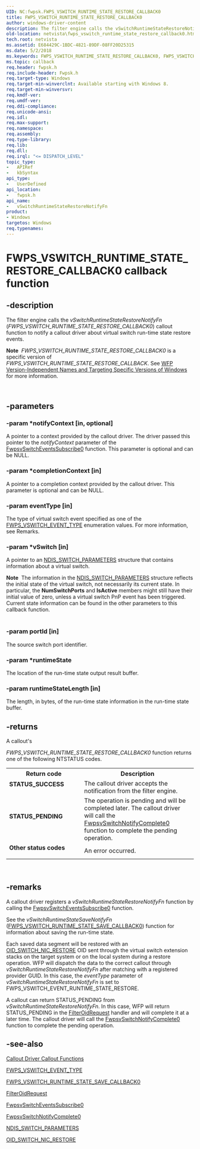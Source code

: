 ```yaml
---
UID: NC:fwpsk.FWPS_VSWITCH_RUNTIME_STATE_RESTORE_CALLBACK0
title: FWPS_VSWITCH_RUNTIME_STATE_RESTORE_CALLBACK0
author: windows-driver-content
description: The filter engine calls the vSwitchRuntimeStateRestoreNotifyFn (FWPS_VSWITCH_RUNTIME_STATE_RESTORE_CALLBACK0) callout function to notify a callout driver about virtual switch run-time state restore events.Note  FWPS_VSWITCH_RUNTIME_STATE_RESTORE_CALLBACK0 is a specific version of FWPS_VSWITCH_RUNTIME_STATE_RESTORE_CALLBACK. See WFP Version-Independent Names and Targeting Specific Versions of Windows for more information.
old-location: netvista\fwps_vswitch_runtime_state_restore_callback0.htm
tech.root: netvista
ms.assetid: E684429C-1BDC-4821-89DF-08FF20D25315
ms.date: 5/2/2018
ms.keywords: FWPS_VSWITCH_RUNTIME_STATE_RESTORE_CALLBACK0, FWPS_VSWITCH_RUNTIME_STATE_RESTORE_CALLBACK0 callback, fwpsk/vSwitchRuntimeStateRestoreNotifyFn, netvista.fwps_vswitch_runtime_state_restore_callback0, vSwitchRuntimeStateRestoreNotifyFn, vSwitchRuntimeStateRestoreNotifyFn callback function [Network Drivers Starting with Windows Vista]
ms.topic: callback
req.header: fwpsk.h
req.include-header: Fwpsk.h
req.target-type: Windows
req.target-min-winverclnt: Available starting with Windows 8.
req.target-min-winversvr: 
req.kmdf-ver: 
req.umdf-ver: 
req.ddi-compliance: 
req.unicode-ansi: 
req.idl: 
req.max-support: 
req.namespace: 
req.assembly: 
req.type-library: 
req.lib: 
req.dll: 
req.irql: "<= DISPATCH_LEVEL"
topic_type:
-	APIRef
-	kbSyntax
api_type:
-	UserDefined
api_location:
-	fwpsk.h
api_name:
-	vSwitchRuntimeStateRestoreNotifyFn
product:
- Windows
targetos: Windows
req.typenames: 
---
```


# FWPS_VSWITCH_RUNTIME_STATE_RESTORE_CALLBACK0 callback function


## -description


The filter engine calls the <i>vSwitchRuntimeStateRestoreNotifyFn</i>  (<i>FWPS_VSWITCH_RUNTIME_STATE_RESTORE_CALLBACK0</i>) callout function to notify a callout driver about virtual switch run-time state restore events.<div class="alert"><b>Note</b>  <i>FWPS_VSWITCH_RUNTIME_STATE_RESTORE_CALLBACK0</i> is a specific version of <i>FWPS_VSWITCH_RUNTIME_STATE_RESTORE_CALLBACK</i>. See <a href="https://msdn.microsoft.com/FBDF53E5-F7DE-4DEB-AC18-6D2BB59FE670">WFP Version-Independent Names and Targeting Specific Versions of Windows</a> for more information.</div>
<div> </div>



## -parameters




### -param *notifyContext [in, optional]

A pointer to a context provided by the callout driver. The driver passed this pointer to the <i>notifyContext</i> parameter of the <a href="https://msdn.microsoft.com/library/windows/hardware/hh439687">FwpsvSwitchEventsSubscribe0</a>
 function. This parameter is optional and can be NULL.


### -param *completionContext [in]

A pointer to a completion context provided by the callout driver. This parameter is optional and can be NULL.




### -param eventType [in]

The type of virtual switch event  specified as one of the <a href="https://msdn.microsoft.com/library/windows/hardware/hh451265">FWPS_VSWITCH_EVENT_TYPE</a> enumeration values. For more information, see Remarks.


### -param *vSwitch [in]

A pointer to an <a href="https://msdn.microsoft.com/library/windows/hardware/hh598220">NDIS_SWITCH_PARAMETERS</a> structure that contains information about a virtual switch.


<div class="alert"><b>Note</b>  The information in the <a href="https://msdn.microsoft.com/library/windows/hardware/hh598220">NDIS_SWITCH_PARAMETERS</a> structure reflects the initial state of the virtual switch, not necessarily its current state. In particular, the <b>NumSwitchPorts</b> and <b>IsActive</b> members might still have their initial value of zero, unless a virtual switch PnP event has been triggered. Current state information can be found in the other parameters to this callback function.</div>
<div> </div>

### -param portId [in]

The source switch port identifier.


### -param *runtimeState

The location of the run-time state output result buffer.


### -param runtimeStateLength [in]

The length, in bytes, of the run-time state information in the run-time state buffer.


## -returns



A callout's 
  
  <i>FWPS_VSWITCH_RUNTIME_STATE_RESTORE_CALLBACK0</i> function returns one of the following NTSTATUS codes.

<table>
<tr>
<th>Return code</th>
<th>Description</th>
</tr>
<tr>
<td width="40%">
<dl>
<dt><b>STATUS_SUCCESS</b></dt>
</dl>
</td>
<td width="60%">
The callout driver accepts the notification from the filter engine.

</td>
</tr>
<tr>
<td width="40%">
<dl>
<dt><b>STATUS_PENDING</b></dt>
</dl>
</td>
<td width="60%">
 The operation is pending and will be completed later.  The callout  driver will  call the <a href="https://msdn.microsoft.com/library/windows/hardware/hh439695">FwpsvSwitchNotifyComplete0</a> function to complete the pending operation.

</td>
</tr>
<tr>
<td width="40%">
<dl>
<dt><b>Other status codes</b></dt>
</dl>
</td>
<td width="60%">
An error occurred. 

</td>
</tr>
</table>
 




## -remarks



A callout driver registers a <i>vSwitchRuntimeStateRestoreNotifyFn</i> function  by calling  the <a href="https://msdn.microsoft.com/library/windows/hardware/hh439687">FwpsvSwitchEventsSubscribe0</a>
 function.

See the <i>vSwitchRuntimeStateSaveNotifyFn</i> (<a href="https://msdn.microsoft.com/library/windows/hardware/hh451286">FWPS_VSWITCH_RUNTIME_STATE_SAVE_CALLBACK0</a>) function for information about saving the run-time state.

Each saved data segment will be restored with an <a href="https://msdn.microsoft.com/library/windows/hardware/hh598267">OID_SWITCH_NIC_RESTORE</a> OID sent through the virtual switch extension stacks on the target system or on the local system during a restore operation. WFP will dispatch the data to the correct callout through <i>vSwitchRuntimeStateRestoreNotifyFn</i> after matching with a registered provider GUID. In this case, the <i>eventType</i> parameter of <i>vSwitchRuntimeStateRestoreNotifyFn</i> is set to    FWPS_VSWITCH_EVENT_RUNTIME_STATE_RESTORE.

A callout can return STATUS_PENDING from <i>vSwitchRuntimeStateRestoreNotifyFn</i>. In this case, WFP will return STATUS_PENDING in the <a href="https://msdn.microsoft.com/238bfa21-a971-4fe4-a774-6ba834efc3c5">FilterOidRequest</a> handler and will complete it at a later time. The callout  driver will  call the <a href="https://msdn.microsoft.com/library/windows/hardware/hh439695">FwpsvSwitchNotifyComplete0</a> function to complete the pending operation.




## -see-also




<a href="https://msdn.microsoft.com/library/windows/hardware/ff543875">Callout Driver Callout Functions</a>



<a href="https://msdn.microsoft.com/library/windows/hardware/hh451265">FWPS_VSWITCH_EVENT_TYPE</a>



<a href="https://msdn.microsoft.com/library/windows/hardware/hh451286">FWPS_VSWITCH_RUNTIME_STATE_SAVE_CALLBACK0</a>



<a href="https://msdn.microsoft.com/238bfa21-a971-4fe4-a774-6ba834efc3c5">FilterOidRequest</a>



<a href="https://msdn.microsoft.com/library/windows/hardware/hh439687">FwpsvSwitchEventsSubscribe0</a>



<a href="https://msdn.microsoft.com/library/windows/hardware/hh439695">FwpsvSwitchNotifyComplete0</a>



<a href="https://msdn.microsoft.com/library/windows/hardware/hh598220">NDIS_SWITCH_PARAMETERS</a>



<a href="https://msdn.microsoft.com/library/windows/hardware/hh598267">OID_SWITCH_NIC_RESTORE</a>
 

 

